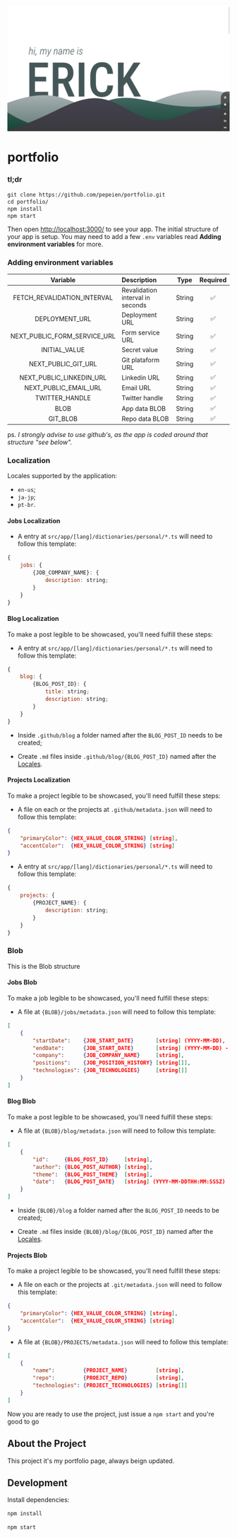 [![portfolio](.github/images/project-thumbnail.png)](https://erickfrederick.com)

# portfolio

### tl;dr

```
git clone https://github.com/pepeien/portfolio.git
cd portfolio/
npm install
npm start
```

Then open [http://localhost:3000/](http://localhost:3000/) to see your app. The initial structure of your app is setup. You may need to add a few `.env` variables read **Adding environment variables** for more.

### Adding environment variables

|  Variable  | Description                       |  Type   | Required |
| :--------: | :-------------------------------  | :-----: | :------: |
| FETCH_REVALIDATION_INTERVAL  | Revalidation interval in seconds | String |    ✅    |
| DEPLOYMENT_URL               | Deployment URL                   | String |    ✅    |
| NEXT_PUBLIC_FORM_SERVICE_URL | Form service URL                 | String |    ✅    |
| INITIAL_VALUE                | Secret value                     | String |    ✅    |
| NEXT_PUBLIC_GIT_URL          | Git plataform URL                | String |    ✅    |
| NEXT_PUBLIC_LINKEDIN_URL     | Linkedin URL                     | String |    ✅    |
| NEXT_PUBLIC_EMAIL_URL        | Email URL                        | String |    ✅    |
| TWITTER_HANDLE               | Twitter handle                   | String |    ✅    |
| BLOB                          | App data BLOB                     | String |    ✅    |
| GIT_BLOB                      | Repo data BLOB                    | String |    ✅    |

ps. _I strongly advise to use github's, as the app is coded around that structure "see below"._

### Localization

Locales supported by the application:

- `en-us`;
- `ja-jp`;
- `pt-br`.

#### Jobs Localization

- A entry at `src/app/[lang]/dictionaries/personal/*.ts` will need to follow this template:
  
```js
{
    jobs: {
        {JOB_COMPANY_NAME}: {
            description: string;
        }
    }
}
```

#### Blog Localization

To make a post legible to be showcased, you'll need fulfill these steps:

- A entry at `src/app/[lang]/dictionaries/personal/*.ts` will need to follow this template:
  
```js
{
    blog: {
        {BLOG_POST_ID}: {
            title: string;
            description: string;
        }
    }
}
```

- Inside `.github/blog` a folder named after the `BLOG_POST_ID` needs to be created;

- Create `.md` files inside `.github/blog/{BLOG_POST_ID}` named after the [Locales](#locales).

#### Projects Localization

To make a project legible to be showcased, you'll need fulfill these steps:

- A file on each or the projects at `.github/metadata.json` will need to follow this template:

```json
{
    "primaryColor": {HEX_VALUE_COLOR_STRING} [string],
    "accentColor":  {HEX_VALUE_COLOR_STRING} [string]
}
```

- A entry at `src/app/[lang]/dictionaries/personal/*.ts` will need to follow this template:
  
```js
{
    projects: {
        {PROJECT_NAME}: {
            description: string;
        }
    }
}
```

### Blob

This is the Blob structure

#### Jobs Blob

To make a job legible to be showcased, you'll need fulfill these steps:

- A file at `{BLOB}/jobs/metadata.json` will need to follow this template:

```json
[
    {
        "startDate":    {JOB_START_DATE}       [string] (YYYY-MM-DD),
        "endDate":      {JOB_START_DATE}       [string] (YYYY-MM-DD) - OPTIONAL,
        "company":      {JOB_COMPANY_NAME}     [string],
        "positions":    {JOB_POSITION_HISTORY} [string[]],
        "technologies": {JOB_TECHNOLOGIES}     [string[]]
    }
]
```

#### Blog Blob

To make a post legible to be showcased, you'll need fulfill these steps:

- A file at `{BLOB}/blog/metadata.json` will need to follow this template:

```json
[
    {
        "id":     {BLOG_POST_ID}     [string],
        "author": {BLOG_POST_AUTHOR} [string],
        "theme":  {BLOG_POST_THEME}  [string],
        "date":   {BLOG_POST_DATE}   [string] (YYYY-MM-DDTHH:MM:SSSZ)
    }
]
```

- Inside `{BLOB}/blog` a folder named after the `BLOG_POST_ID` needs to be created;

- Create `.md` files inside `{BLOB}/blog/{BLOG_POST_ID}` named after the [Locales](#locales).

#### Projects Blob

To make a project legible to be showcased, you'll need fulfill these steps:

- A file on each or the projects at `.git/metadata.json` will need to follow this template:

```json
{
    "primaryColor": {HEX_VALUE_COLOR_STRING} [string],
    "accentColor":  {HEX_VALUE_COLOR_STRING} [string]
}
```

- A file at `{BLOB}/PROJECTS/metadata.json` will need to follow this template:

```json
[
    {
        "name":         {PROJECT_NAME}         [string],
        "repo":         {PROEJCT_REPO}         [string],
        "technologies": {PROJECT_TECHNOLOGIES} [string[]]
    }
]
```

Now you are ready to use the project, just issue a `npm start` and you're good to go

## About the Project

This project it's my portfolio page, always beign updated.

## Development

Install dependencies:

```sh
npm install
```

```sh
npm start
```
